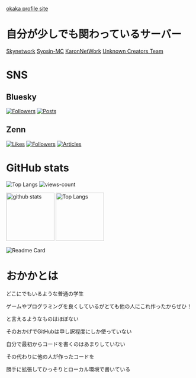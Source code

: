 [okaka profile site](https://profile.okakey.com)
# 自分が少しでも関わっているサーバー
[Skynetwork](https://www.skynetwork-mcbe.net)
[Syosin-MC](https://github.com/kaito02020424)
[KaronNetWork](https://github.com/karonyt)
[Unknown Creators Team](https://github.com/Unknown-Creators-Team)
# SNS
## Bluesky
[![Followers](https://badgen.org/img/bluesky/okakey.com/followers?style=flat-square)](https://bsky.app/profile/okakey.com)
[![Posts](https://badgen.org/img/bluesky/okakey.com/posts?style=flat-square)](https://bsky.app/profile/okakey.com)
## Zenn
[![Likes](https://badgen.org/img/zenn/okakajp25/likes?style=flat-square)](https://zenn.dev/okakajp25)
[![Followers](https://badgen.org/img/zenn/okakajp25/followers?style=flat-square)](https://zenn.dev/okakajp25)
[![Articles](https://badgen.org/img/zenn/okakajp25/articles?style=flat-square)](https://zenn.dev/okakajp25)


# GitHub stats
![Top Langs](https://github-readme-stats.vercel.app/api/top-langs/?username=Okakajp25&layout=compact)
![views-count](https://komarev.com/ghpvc/?username=Okakajp25&style=for-the-badge)
<p align="left"> 
  <img alt="github stats" height="130px" src="https://github-readme-stats.vercel.app/api?username=Okakajp25&theme=slateorange&show_icons=ture&count_private=true" />
  <img alt="Top Langs" height="130px" src="https://github-readme-stats.vercel.app/api/top-langs/?username=Okakajp25&theme=slateorange&show_icons=ture" />
</p>

![Readme Card](https://github-readme-stats.vercel.app/api/pin/?username=Okakajp25&repo=Okakajp25)

# おかかとは
どこにでもいるような普通の学生

ゲームやプログラミングを良くしているがとても他の人にこれ作ったからぜひ！

と言えるようなものはほぼない

そのおかげでGitHubは申し訳程度にしか使っていない

自分で最初からコードを書くのはあまりしていない

その代わりに他の人が作ったコードを

勝手に拡張してひっそりとローカル環境で書いている

